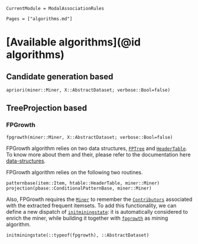 ```@meta
CurrentModule = ModalAssociationRules
```

```@contents
Pages = ["algorithms.md"]
```

# [Available algorithms](@id algorithms)

## Candidate generation based

```@docs
apriori(miner::Miner, X::AbstractDataset; verbose::Bool=false)
```

## TreeProjection based

### FPGrowth

```@docs
fpgrowth(miner::Miner, X::AbstractDataset; verbose::Bool=false)
```

FPGrowth algorithm relies on two data structures, [`FPTree`](@ref) and [`HeaderTable`](@ref).
To know more about them and their, please refer to the documentation here [data-structures](@ref).

FPGrowth algorithm relies on the following two routines.

```@docs
patternbase(item::Item, htable::HeaderTable, miner::Miner)
projection(pbase::ConditionalPatternBase, miner::Miner)
```

Also, FPGrowth requires the [`Miner`](@ref) to remember the [`Contributors`](@ref) associated with the extracted frequent itemsets.
To add this functionality, we can define a new dispatch of [`initminingstate`](@ref): it is automatically considered to enrich the miner, while building it together with [`fpgrowth`](@ref) as mining algorithm.

```@docs
initminingstate(::typeof(fpgrowth), ::AbstractDataset)
```